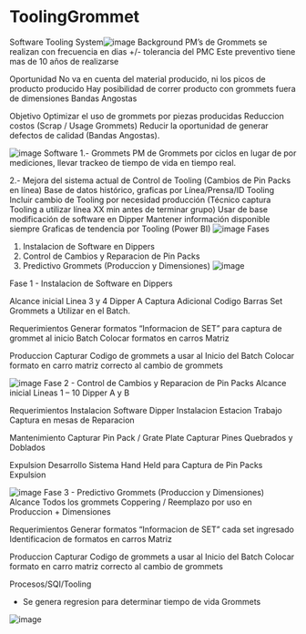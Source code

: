 # ToolingGrommet
Software Tooling System![image](https://user-images.githubusercontent.com/60390681/145311541-2040a0dd-c905-4329-af28-e9b69245e33f.png)
Background 
PM’s de Grommets se realizan con frecuencia en dias +/- tolerancia del PMC
Este preventivo tiene mas de 10 años de realizarse

Oportunidad
No va en cuenta del material producido, ni los picos de producto producido
Hay posibilidad de correr producto con grommets fuera de dimensiones
Bandas Angostas

Objetivo
Optimizar el uso de grommets por piezas producidas
Reduccion costos (Scrap / Usage Grommets)
Reducir la oportunidad de generar defectos de calidad (Bandas Angostas).




![image](https://user-images.githubusercontent.com/60390681/145311560-6c5f9bb4-8420-4f85-afbe-d5f41685194f.png)
Software
1.- Grommets
PM de Grommets por ciclos en lugar de por mediciones, llevar trackeo de tiempo de vida en tiempo real.

2.- Mejora del sistema actual de Control de Tooling (Cambios de Pin Packs en línea)
Base de datos histórico, graficas por Línea/Prensa/ID Tooling
Incluir cambio de Tooling por necesidad producción (Técnico captura Tooling a utilizar línea XX min antes de terminar grupo)
Usar de base modificación de software en Dipper
Mantener información disponible siempre
Graficas de tendencia por Tooling (Power BI)
![image](https://user-images.githubusercontent.com/60390681/145311617-1b24a3a8-6b4c-4a47-9eb8-fca1ac2bc411.png)
Fases
1. Instalacion de Software en Dippers
2. Control de Cambios y Reparacion de Pin Packs 
3. Predictivo Grommets (Produccion y Dimensiones)
![image](https://user-images.githubusercontent.com/60390681/145311625-03e220f5-1f81-4286-9fc9-7fb628051db5.png)


Fase 1 - Instalacion de Software en Dippers 

Alcance inicial
Linea 3 y 4 Dipper A
Captura Adicional Codigo Barras Set Grommets a Utilizar en el Batch.

Requerimientos
Generar formatos “Informacion de SET” para captura de grommet al inicio Batch
Colocar formatos en carros Matriz

Produccion
Capturar Codigo de grommets a usar al Inicio del Batch
Colocar formato en carro matriz correcto al cambio de grommets


![image](https://user-images.githubusercontent.com/60390681/145311643-eba3ebb0-c8ac-486f-9bad-7b538b3e2fa6.png)
Fase 2 - Control de Cambios y Reparacion de Pin Packs
Alcance inicial
Lineas 1 – 10 Dipper A y B

Requerimientos
Instalacion Software Dipper
Instalacion Estacion Trabajo Captura en mesas de Reparacion

Mantenimiento
Capturar Pin Pack / Grate Plate 
Capturar Pines Quebrados y Doblados

Expulsion
Desarrollo Sistema Hand Held para Captura de Pin Packs Expulsion



![image](https://user-images.githubusercontent.com/60390681/145311685-80736b7d-aded-451f-b4bd-813db622ef48.png)
Fase 3 - Predictivo Grommets (Produccion y Dimensiones)
Alcance
Todos los grommets Coppering / Reemplazo por uso en Produccion + Dimensiones

Requerimientos
Generar formatos “Informacion de SET” cada set ingresado
Identificacion de formatos en carros Matriz

Produccion
Capturar Codigo de grommets a usar al Inicio del Batch
Colocar formato en carro matriz correcto al cambio de grommets

Procesos/SQI/Tooling
- Se genera regresion para determinar tiempo de vida Grommets


![image](https://user-images.githubusercontent.com/60390681/145311739-ed9601ce-7ed7-4a5b-b8e4-800f50e29233.png)



